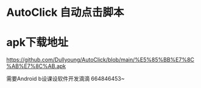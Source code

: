 # AutoClick 自动点击脚本

# apk下载地址
https://github.com/Dullyoung/AutoClick/blob/main/%E5%85%BB%E7%8C%AB%E7%8C%AB.apk

需要Android b设课设软件开发滴滴 664846453~
